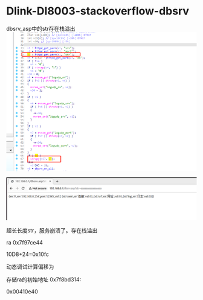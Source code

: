 # Dlink-DI8003-stackoverflow-dbsrv


dbsrv_asp中的str存在栈溢出
![](vx_images/482673686264366.png)


![](vx_images/319930479571212.png)

超长长度str，服务崩溃了。存在栈溢出

ra  0x7f97ce44

10D8+24=0x10fc

动态调试计算偏移为






存储ra的初始地址  0x7f8bd314:


0x00410e40